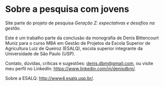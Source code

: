 # Sobre a pesquisa com jovens
Site parte do projeto de pesquisa *Geração Z: expectativas e desafios na gestão*.

Este é um trabalho parte da conclusão da monografia de Denis Bittencourt Muniz para o curso MBA em Gestão de Projetos da Escola Superior de Agricultura Luiz de Queiroz (ESALQ), escola superior integrante da Universidade de São Paulo (USP).

Contato, dúvidas, críticas e sugestões: denis.dbm@gmail.com, ou visite meu perfil no LinkedIn: https://www.linkedin.com/in/denisdbm/.

Sobre a ESALQ: http://www4.esalq.usp.br/.
